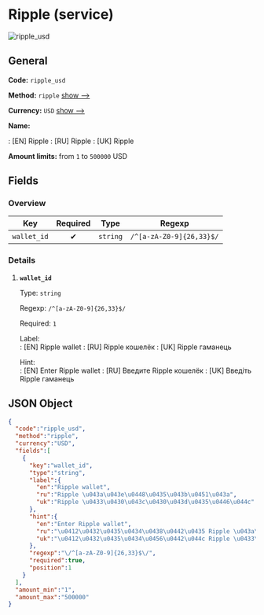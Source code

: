 
# Ripple (service) 
![ripple_usd](https://static.openfintech.io/payout_methods/ripple_usd/logo.svg?w=400&c=v0.59.26#w24)  

## General 
 
**Code:** `ripple_usd` 
 
**Method:** `ripple` [show -->](/payout-methods/ripple/) 
 
**Currency:** `USD` [show -->](/currencies/USD/) 
 
**Name:** 
 
:	[EN] Ripple 
:	[RU] Ripple 
:	[UK] Ripple 
 
**Amount limits:** from `1` to `500000` USD 

## Fields 

### Overview 

|Key|Required|Type|Regexp| 
|:---:|:---:|:---:|:---:| 
|`wallet_id`|✔|`string`|`/^[a-zA-Z0-9]{26,33}$/`| 
 

### Details 
 
1. **`wallet_id`** 
 
	Type: `string` 
 
	Regexp: `/^[a-zA-Z0-9]{26,33}$/` 
 
	Required: `1` 
 
	Label:  
	: [EN] Ripple wallet 
	: [RU] Ripple кошелёк 
	: [UK] Ripple гаманець 
 
	Hint:  
	: [EN] Enter Ripple wallet 
	: [RU] Введите Ripple кошелёк 
	: [UK] Введіть Ripple гаманець 
 

## JSON Object 

```json
{
  "code":"ripple_usd",
  "method":"ripple",
  "currency":"USD",
  "fields":[
    {
      "key":"wallet_id",
      "type":"string",
      "label":{
        "en":"Ripple wallet",
        "ru":"Ripple \u043a\u043e\u0448\u0435\u043b\u0451\u043a",
        "uk":"Ripple \u0433\u0430\u043c\u0430\u043d\u0435\u0446\u044c"
      },
      "hint":{
        "en":"Enter Ripple wallet",
        "ru":"\u0412\u0432\u0435\u0434\u0438\u0442\u0435 Ripple \u043a\u043e\u0448\u0435\u043b\u0451\u043a",
        "uk":"\u0412\u0432\u0435\u0434\u0456\u0442\u044c Ripple \u0433\u0430\u043c\u0430\u043d\u0435\u0446\u044c"
      },
      "regexp":"\/^[a-zA-Z0-9]{26,33}$\/",
      "required":true,
      "position":1
    }
  ],
  "amount_min":"1",
  "amount_max":"500000"
}
```  
